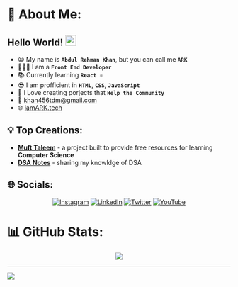 # 💫 About Me:

## Hello World! <img src="https://em-content.zobj.net/source/animated-noto-color-emoji/356/waving-hand_1f44b.gif" width="24px" height="24px" />

- 😀 My name is **`Abdul Rehman Khan`**, but you can call me **`ARK`**
- 👩🏻‍💻 I am a **`Front End Developer`**
- 📚 Currently learning **`React ⚛`**
- 😎 I am profficient in **`HTML`**, **`CSS`**, **`JavaScript`**
- 🤗 I Love creating porjects that **`Help the Community`**
- 📧 khan456tdm@gmail.com 
- 🌐 [iamARK.tech](https://iamARK.tech)
## 💡 Top Creations:
- **[Muft Taleem](https://github.com/Codewith-ARK/mufttaleem)** - a project built to provide free resources for learning **Computer Science**
- **[DSA Notes](https://github.com/Codewith-ARK/DSA-notes)** - sharing my knowldge of DSA

## 🌐 Socials:

<div align="center">

[![Instagram](https://img.shields.io/badge/Instagram-%23E4405F.svg?logo=Instagram&logoColor=white)](https://instagram.com/codewithark) [![LinkedIn](https://img.shields.io/badge/LinkedIn-%230077B5.svg?logo=linkedin&logoColor=white)](https://linkedin.com/in/abdul-rehman-khan-6505a4160/) [![Twitter](https://img.shields.io/badge/Twitter-%231DA1F2.svg?logo=Twitter&logoColor=white)](https://twitter.com/codewithark) [![YouTube](https://img.shields.io/badge/YouTube-%23FF0000.svg?logo=YouTube&logoColor=white)](https://youtube.com/@codewithark)

</div>
<!--
# 💻 Tech Stack:
<div align="center">
![CSS3](https://img.shields.io/badge/css3-%231572B6.svg?style=flat&logo=css3&logoColor=white) ![HTML5](https://img.shields.io/badge/html5-%23E34F26.svg?style=flat&logo=html5&logoColor=white) ![Java](https://img.shields.io/badge/java-%23ED8B00.svg?style=flat&logo=java&logoColor=white) ![JavaScript](https://img.shields.io/badge/javascript-%23323330.svg?style=flat&logo=javascript&logoColor=%23F7DF1E) ![Markdown](https://img.shields.io/badge/markdown-%23000000.svg?style=flat&logo=markdown&logoColor=white) ![Flutter](https://img.shields.io/badge/Flutter-%2302569B.svg?style=flat&logo=Flutter&logoColor=white) ![Dart](https://img.shields.io/badge/dart-%230175C2.svg?style=flat&logo=dart&logoColor=white) ![PHP](https://img.shields.io/badge/php-%23777BB4.svg?style=flat&logo=php&logoColor=white) ![Python](https://img.shields.io/badge/python-3670A0?style=flat&logo=python&logoColor=ffdd54) ![Firebase](https://img.shields.io/badge/firebase-%23039BE5.svg?style=flat&logo=firebase) ![Bootstrap](https://img.shields.io/badge/bootstrap-%23563D7C.svg?style=flat&logo=bootstrap&logoColor=white) ![jQuery](https://img.shields.io/badge/jquery-%230769AD.svg?style=flat&logo=jquery&logoColor=white) ![NodeJS](https://img.shields.io/badge/node.js-6DA55F?style=flat&logo=node.js&logoColor=white) ![ANDROID](https://img.shields.io/badge/android-%2320232a.svg?style=flat&logo=android&logoColor=%a4c639) ![React](https://img.shields.io/badge/react-%2320232a.svg?style=flat&logo=react&logoColor=%2361DAFB) ![Adobe Illustrator](https://img.shields.io/badge/adobeillustrator-%23FF9A00.svg?style=flat&logo=adobeillustrator&logoColor=white) ![Adobe Photoshop](https://img.shields.io/badge/adobephotoshop-%2331A8FF.svg?style=flat&logo=adobephotoshop&logoColor=white) ![Figma](https://img.shields.io/badge/figma-%23F24E1E.svg?style=flat&logo=figma&logoColor=white)
-->
</div>

# 📊 GitHub Stats:

<div align="center">

  ![](https://github-readme-streak-stats.herokuapp.com/?user=codewith-ark&theme=dracula&hide_border=false)
</div>

---

[![](https://visitcount.itsvg.in/api?id=codewith-ark&icon=0&color=0)](https://visitcount.itsvg.in)

<!-- Proudly created with GPRM ( https://gprm.itsvg.in ) -->
